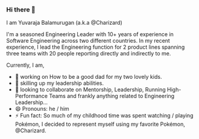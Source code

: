 ### Hi there 👋

I am Yuvaraja Balamurugan (a.k.a @Charizard)

I'm a seasoned Engineering Leader with 10+ years of experience in Software Engineering across two different countries. In my recent experience, I lead the Engineering function for 2 product lines spanning three teams with 20 people reporting directly and indirectly to me.

Currently, I am,

- 🔭 working on How to be a good dad for my two lovely kids.
- 🌱 skilling up my leadership abilities.
- 👯 looking to collaborate on Mentorship, Leadership, Running High-Performance Teams and frankly anything related to Engineering Leadership...
- 😄 Pronouns: he / him
- ⚡ Fun fact: So much of my childhood time was spent watching / playing Pokémon, I decided to represent myself using my favorite Pokémon, @Charizard.
